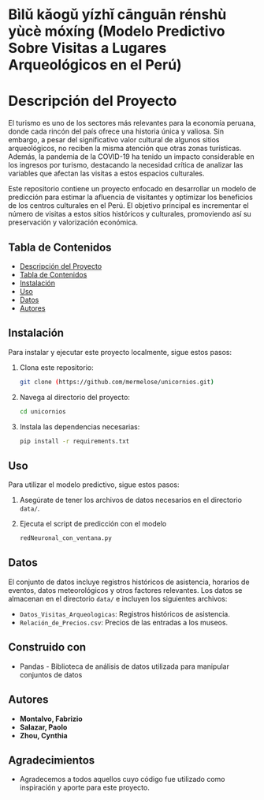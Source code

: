 # Bìlǔ kǎogǔ yízhǐ cānguān rénshù yùcè móxíng (Modelo Predictivo Sobre Visitas a Lugares Arqueológicos en el Perú)

# Descripción del Proyecto
El turismo es uno de los sectores más relevantes para la economía peruana, donde cada rincón del país ofrece una historia única y valiosa.
Sin embargo, a pesar del significativo valor cultural de algunos sitios arqueológicos, no reciben la misma atención que otras zonas turísticas.
Además, la pandemia de la COVID-19 ha tenido un impacto considerable en los ingresos por turismo, destacando la necesidad crítica de analizar las variables que afectan las visitas a estos espacios culturales.

Este repositorio contiene un proyecto enfocado en desarrollar un modelo de predicción para estimar la afluencia de visitantes y optimizar los beneficios de los centros culturales en el Perú.
El objetivo principal es incrementar el número de visitas a estos sitios históricos y culturales, promoviendo así su preservación y valorización económica.


## Tabla de Contenidos
- [Descripción del Proyecto](#descripción-del-proyecto)
- [Tabla de Contenidos](#tabla-de-contenidos)
- [Instalación](#instalación)
- [Uso](#uso)
- [Datos](#datos)
- [Autores](#autores)


## Instalación
Para instalar y ejecutar este proyecto localmente, sigue estos pasos:

1. Clona este repositorio:
    ```sh
    git clone (https://github.com/mermelose/unicornios.git)
    ```

2. Navega al directorio del proyecto:
    ```sh
    cd unicornios
    ```

3. Instala las dependencias necesarias:
    ```sh
    pip install -r requirements.txt
    ```

## Uso

Para utilizar el modelo predictivo, sigue estos pasos:

1. Asegúrate de tener los archivos de datos necesarios en el directorio `data/`.
2. Ejecuta el script de predicción con el modelo

   ```sh
   redNeuronal_con_ventana.py
   ```

## Datos
El conjunto de datos incluye registros históricos de asistencia, horarios de eventos, datos meteorológicos y otros factores relevantes. Los datos se almacenan en el directorio `data/` e incluyen los siguientes archivos:

- `Datos_Visitas_Arqueologicas`: Registros históricos de asistencia.
- `Relación_de_Precios.csv`:  Precios de las entradas a los museos.

## Construido con

* Pandas - Biblioteca de análisis de datos utilizada para manipular conjuntos de datos

## Autores

* **Montalvo, Fabrizio**
* **Salazar, Paolo**
* **Zhou, Cynthia**


## Agradecimientos

* Agradecemos a todos aquellos cuyo código fue utilizado como inspiración y aporte para este proyecto.
